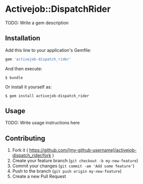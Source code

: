 # Activejob::DispatchRider

TODO: Write a gem description

## Installation

Add this line to your application's Gemfile:

```ruby
gem 'activejob-dispatch_rider'
```

And then execute:

    $ bundle

Or install it yourself as:

    $ gem install activejob-dispatch_rider

## Usage

TODO: Write usage instructions here

## Contributing

1. Fork it ( https://github.com/[my-github-username]/activejob-dispatch_rider/fork )
2. Create your feature branch (`git checkout -b my-new-feature`)
3. Commit your changes (`git commit -am 'Add some feature'`)
4. Push to the branch (`git push origin my-new-feature`)
5. Create a new Pull Request
